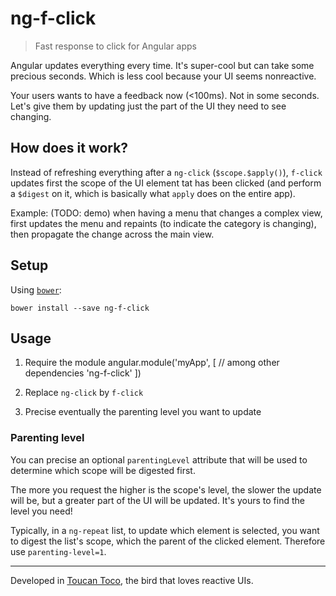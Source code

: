 # ng-f-click
> Fast response to click for Angular apps

Angular updates everything every time.
It's super-cool but can take some precious seconds.
Which is less cool because your UI seems nonreactive.

Your users wants to have a feedback now (<100ms). Not in some seconds.
Let's give them by updating just the part of the UI they need to see changing.

## How does it work?
Instead of refreshing everything after a `ng-click` (`$scope.$apply()`),
`f-click` updates first the scope of the UI element tat has been clicked
(and perform a `$digest` on it, which is basically what `apply` does on the
entire app).

Example: (TODO: demo) when having a menu that changes a complex view, first
updates the menu and repaints (to indicate the category is changing), then
propagate the change across the main view.

## Setup
Using [`bower`](http://bower.io):

    bower install --save ng-f-click

## Usage
1. Require the module
      angular.module('myApp', [
        // among other dependencies
        'ng-f-click'
      ])

2. Replace `ng-click` by `f-click`

3. Precise eventually the parenting level you want to update

### Parenting level
You can precise an optional `parentingLevel` attribute that will be used to
determine which scope will be digested first.

The more you request the higher is the scope's level, the slower the update will
be, but a greater part of the UI will be updated. It's yours to find the level
you need!

Typically, in a `ng-repeat` list, to update which element is selected, you want
to digest the list's scope, which the parent of the clicked element.
Therefore use `parenting-level=1`.

---
Developed in [Toucan Toco](http://toucantoco.com), the bird that loves reactive UIs.
